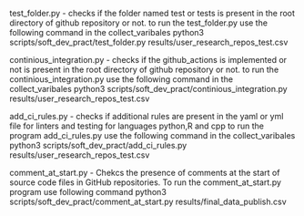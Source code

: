 test_folder.py - checks if the folder named test or tests is present in the root directory of github repository or not. 
to run the test_folder.py use the following command in the collect_varibales 
 python3 scripts/soft_dev_pract/test_folder.py results/user_research_repos_test.csv

continious_integration.py - checks if the github_actions is implemented or not is present in the root directory of github repository or not. 
to run the continious_integration.py use the following command in the collect_varibales 
 python3 scripts/soft_dev_pract/continious_integration.py results/user_research_repos_test.csv

add_ci_rules.py - checks if additional rules are present in the yaml or yml file for linters and testing for languages python,R and cpp
 to run the program add_ci_rules.py use the following command in the collect_varibales 
 python3 scripts/soft_dev_pract/add_ci_rules.py results/user_research_repos_test.csv

comment_at_start.py -  Chekcs the presence of comments at the start of source code files in GitHub repositories.
To run the comment_at_start.py program use following command 
python3 scripts/soft_dev_pract/comment_at_start.py results/final_data_publish.csv